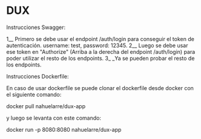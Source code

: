 # DUX

Instrucciones Swagger: 

1__ Primero se debe usar el endpoint /auth/login para conseguir el token de autenticación. username: test, password: 12345.
2__ Luego se debe usar ese token en "Authorize" (Arriba a la derecha del endpoint /auth/login) para poder
utilizar el resto de los endpoints.
3_ _Ya se pueden probar el resto de los endpoints.

Instrucciones Dockerfile: 

En caso de usar dockerfile se puede clonar el dockerfile desde docker con el siguiente comando:

docker pull nahuelarre/dux-app

y luego se levanta con este comando:

docker run -p 8080:8080 nahuelarre/dux-app
